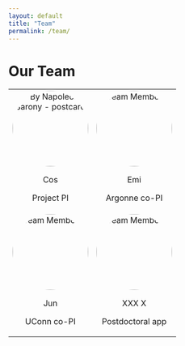 ```yaml
---
layout: default
title: "Team"
permalink: /team/
---
```


# Our Team

<table style="width: 100%; border-collapse: collapse; border: none;">
  <tr>
    <td style="text-align: center; border: none;">
      <img src="{{ site.baseurl }}/assets/images/member1.jpg" alt="By Napoleon Sarony - postcard" style="width: 150px; border-radius: 50%;">
      <p>Cos</p>
      <p>Project PI</p>
    </td>
    <td style="text-align: center; border: none;">
      <img src="{{ site.baseurl }}/assets/images/member2.jpg" alt="Team Member 2" style="width: 150px; border-radius: 50%;">
      <p>Emi </p>
      <p>Argonne co-PI</p>
    </td>
  </tr>
  <tr>
    <td style="text-align: center; border: none;">
      <img src="{{ site.baseurl }}/assets/images/member3.jpg" alt="Team Member 3" style="width: 150px; border-radius: 50%;">
      <p>Jun</p>
      <p>UConn co-PI</p>
    </td>
    <td style="text-align: center; border: none;">
      <img src="{{ site.baseurl }}/assets/images/member4.jpg" alt="Team Member 4" style="width: 150px; border-radius: 50%;">
      <p>XXX X</p>
      <p>Postdoctoral app</p>
    </td>
  </tr>
</table>